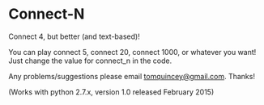 # Connect-N
Connect 4, but better (and text-based)! 

You can play connect 5, connect 20, connect 1000, or whatever you want! Just change the value for connect_n in the code.

Any problems/suggestions please email tomquincey@gmail.com. Thanks!

(Works with python 2.7.x, version 1.0 released February 2015)
